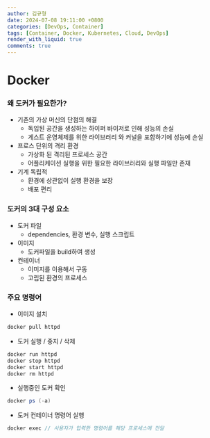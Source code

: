 ```yaml
---
author: 김규형
date: 2024-07-08 19:11:00 +0800
categories: [DevOps, Container]
tags: [Container, Docker, Kubernetes, Cloud, DevOps]
render_with_liquid: true
comments: true
---
```



# Docker

### 왜 도커가 필요한가?

- 기존의 가상 머신의 단점의 해결
    - 독입된 공간을 생성하는 하이퍼 바이저로 인해 성능의 손실
    - 게스트 운영체제를 위한 라이브러리 와 커널을 포함하기에 성능에 손실
- 프로스 단위의 격리 환경
    - 가상화 된 격리된 프로세스 공간
    - 어플리케이션 실행을 위한 필요한 라이브러리와 실행 파일만 존재
- 기계 독립적
    - 환경에 상관없이 실행 환경을 보장
    - 배포 편리

### 도커의 3대 구성 요소

- 도커 파일
    - dependencies, 환경 변수, 실행 스크립트
- 이미지
    - 도커파일을 build하여 생성
- 컨테이너
    - 이미지를 이용해서 구동
    - 고립된 환경의 프로세스

### 주요 명령어

- 이미지 설치

```java
docker pull httpd
```

- 도커 실행 / 중지 / 삭제

```java
docker run httpd
docker stop httpd
docker start httpd
docker rm httpd
```

- 실행중인 도커 확인

```java
docker ps (-a)
```

- 도커 컨테이너 명령어 실행

```java
docker exec // 사용자가 입력한 명령어를 해당 프로세스에 전달
```
